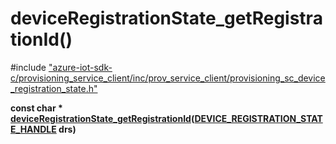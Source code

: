 # deviceRegistrationState_getRegistrationId()

\#include ["azure-iot-sdk-c/provisioning_service_client/inc/prov_service_client/provisioning_sc_device_registration_state.h"](../iot-c-ref-provisioning-sc-device-registration-state-h.md)  

**const char * [deviceRegistrationState_getRegistrationId](#provisioning__sc__device__registration__state_8h_1a58763b3acf78a5524dc6bab085aab82a)([DEVICE_REGISTRATION_STATE_HANDLE](#provisioning__sc__device__registration__state_8h_1a52841b38d699231f85846525109d2804) drs)**

